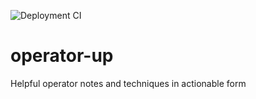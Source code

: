 ![Deployment CI](https://github.com/obscuritylabs/operator-up/workflows/ci/badge.svg?branch=master)

# operator-up
Helpful operator notes and techniques in actionable form
